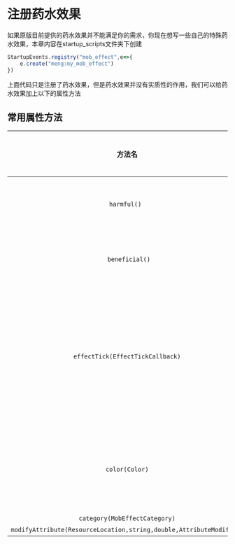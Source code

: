 # 注册药水效果
如果原版目前提供的药水效果并不能满足你的需求，你现在想写一些自己的特殊药水效果，本章内容在startup_scripts文件夹下创建
```js
StartupEvents.registry("mob_effect",e=>{
    e.create("meng:my_mob_effect")
})
```
上面代码只是注册了药水效果，但是药水效果并没有实质性的作用，我们可以给药水效果加上以下的属性方法
## 常用属性方法
|                               方法名                                |     方法作用     |            备注            |
| :-----------------------------------------------------------------: | :--------------: | :------------------------: |
|                            `harmful() `                             |    负面的药水    |          显示作用          |
|                           ` beneficial()`                           |    增益的药水    |          显示作用          |
|                  `effectTick(EffectTickCallback)`                   |  药水的tick效果  | 主要用于药水提供的效果编写 |
|                           `color(Color)`                            | 设置药水粒子颜色 |             -              |
|                    `category(MobEffectCategory)`                    |        ~         |             -              |
| `modifyAttribute(ResourceLocation,string,double,AttributeModifier)` |        ~         |             -              |